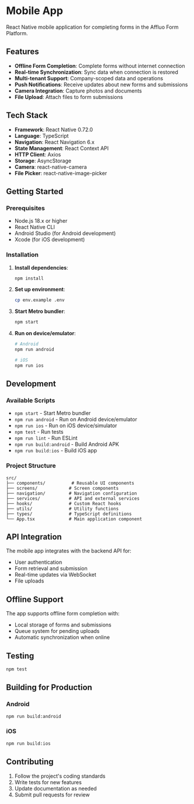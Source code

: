 # Mobile App

React Native mobile application for completing forms in the Affluo Form Platform.

## Features

- **Offline Form Completion**: Complete forms without internet connection
- **Real-time Synchronization**: Sync data when connection is restored
- **Multi-tenant Support**: Company-scoped data and operations
- **Push Notifications**: Receive updates about new forms and submissions
- **Camera Integration**: Capture photos and documents
- **File Upload**: Attach files to form submissions

## Tech Stack

- **Framework**: React Native 0.72.0
- **Language**: TypeScript
- **Navigation**: React Navigation 6.x
- **State Management**: React Context API
- **HTTP Client**: Axios
- **Storage**: AsyncStorage
- **Camera**: react-native-camera
- **File Picker**: react-native-image-picker

## Getting Started

### Prerequisites

- Node.js 18.x or higher
- React Native CLI
- Android Studio (for Android development)
- Xcode (for iOS development)

### Installation

1. **Install dependencies**:
   ```bash
   npm install
   ```

2. **Set up environment**:
   ```bash
   cp env.example .env
   ```

3. **Start Metro bundler**:
   ```bash
   npm start
   ```

4. **Run on device/emulator**:
   ```bash
   # Android
   npm run android
   
   # iOS
   npm run ios
   ```

## Development

### Available Scripts

- `npm start` - Start Metro bundler
- `npm run android` - Run on Android device/emulator
- `npm run ios` - Run on iOS device/simulator
- `npm test` - Run tests
- `npm run lint` - Run ESLint
- `npm run build:android` - Build Android APK
- `npm run build:ios` - Build iOS app

### Project Structure

```
src/
├── components/          # Reusable UI components
├── screens/            # Screen components
├── navigation/         # Navigation configuration
├── services/           # API and external services
├── hooks/              # Custom React hooks
├── utils/              # Utility functions
├── types/              # TypeScript definitions
└── App.tsx             # Main application component
```

## API Integration

The mobile app integrates with the backend API for:
- User authentication
- Form retrieval and submission
- Real-time updates via WebSocket
- File uploads

## Offline Support

The app supports offline form completion with:
- Local storage of forms and submissions
- Queue system for pending uploads
- Automatic synchronization when online

## Testing

```bash
npm test
```

## Building for Production

### Android
```bash
npm run build:android
```

### iOS
```bash
npm run build:ios
```

## Contributing

1. Follow the project's coding standards
2. Write tests for new features
3. Update documentation as needed
4. Submit pull requests for review
